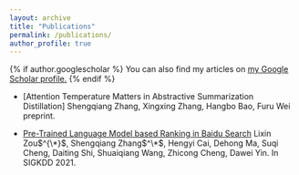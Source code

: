 ```yaml
---
layout: archive
title: "Publications"
permalink: /publications/
author_profile: true
---
```


{% if author.googlescholar %}
  You can also find my articles on <u><a href="{{author.googlescholar}}">my Google Scholar profile</a>.</u>
{% endif %}

<!-- {% include base_path %}

{% for post in site.publications reversed %}
  {% include archive-single.html %}
{% endfor %} -->

* [Attention Temperature Matters in Abstractive Summarization Distillation]
Shengqiang Zhang, Xingxing Zhang, Hangbo Bao, Furu Wei
preprint.

* [Pre-Trained Language Model based Ranking in Baidu Search](https://arxiv.org/abs/2105.11108)
Lixin Zou$^{\*}$, Shengqiang Zhang$^\*$, Hengyi Cai, Dehong Ma, Suqi Cheng, Daiting Shi, Shuaiqiang Wang, Zhicong Cheng, Dawei Yin.
In SIGKDD 2021.

